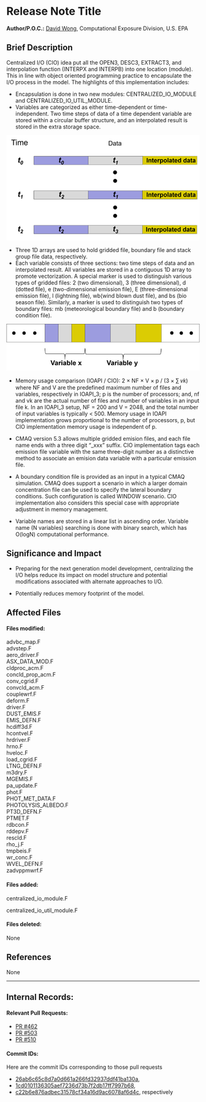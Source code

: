 # Release Note Title

 

**Author/P.O.C.:** [David Wong](wong.david-c@epa.gov), Computational Exposure Division, U.S. EPA

 

## Brief Description

Centralized I/O (CIO) idea put all the OPEN3, DESC3, EXTRACT3, and interpolation function (INTERPX and INTERPB) into one location (module). This in line with object oriented programming practice to encapsulate the I/O process in the model. The highlights of this implementation includes:

* Encapsulation is done in two new modules: CENTRALIZED_IO_MODULE and CENTRALIZED_IO_UTIL_MODULE.
* Variables are categorized as either time-dependent or time-independent. Two time steps of data of a time dependent 
variable are stored within a circular buffer structure, and an interpolated result is stored in the extra storage space.

![CIO circular buffer](cio_p1.png)

* Three 1D arrays are used to hold gridded file, boundary file and stack group file data, respectively.
* Each variable consists of three sections: two time steps of data and an interpolated result. All variables are stored 
in a contiguous 1D array to promote vectorization. A special marker is used to distinguish various types of gridded 
files: 2 (two dimensional), 3 (three dimensional), d (dotted file), e (two-dimensional emission file), E (three-dimensional 
emission file), l (lightning file), wb(wind blown dust file), and bs (bio season file). Similarly, a marker is used to 
distinguish two types of boundary files: mb (meteorological boundary file) and b (boundary condition file).

![CIO data structure](cio_p2.png)

* Memory usage comparison (IOAPI / CIO): 2 × NF × V × p / (3 × ∑ 𝑣𝑘) where NF and V are the predefined maximum number 
of files and variables, respectively in IOAPI_3; p is the number of processors; and, nf and vk are the actual number of files 
and number of variables in an input file k. In an IOAPI_3 setup, NF = 200 and V = 2048, and the total number of input variables 
is typically < 500. Memory usage in IOAPI implementation grows proportional to the number of processors, p, but CIO 
implementation memory usage is independent of p. 

* CMAQ version 5.3 allows multiple gridded emision files, and each file name ends with a three digit “_xxx” suffix. 
CIO implementation tags each emission file variable with the same three-digit number as a distinctive method to associate 
an emision data variable with a particular emission file.

* A boundary condition file is provided as an input in a typical CMAQ simulation. CMAQ does support a scenario in which a 
larger domain concentration file can be used to specify the lateral boundary conditions. Such configuration is called WINDOW 
scenario. CIO implementation also considers this special case with appropriate adjustment in memory management.

* Variable names are stored in a linear list in ascending order. Variable name (N variables) searching is done with binary search, 
which has O(logN) computational performance.

## Significance and Impact

* Preparing for the next generation model development, centralizing the I/O helps reduce its impact on model structure and 
potential modifications associated with alternate approaches to I/O.

* Potentially reduces memory footprint of the model.

## Affected Files

#### Files modified:

advbc_map.F                   
advstep.F                     
aero_driver.F                 
ASX_DATA_MOD.F                
cldproc_acm.F                 
concld_prop_acm.F             
conv_cgrid.F                  
convcld_acm.F                 
couplewrf.F                   
deform.F                      
driver.F                      
DUST_EMIS.F                   
EMIS_DEFN.F                   
hcdiff3d.F                    
hcontvel.F                    
hrdriver.F                    
hrno.F                        
hveloc.F                      
load_cgrid.F                  
LTNG_DEFN.F                   
m3dry.F                       
MGEMIS.F                      
pa_update.F                   
phot.F                        
PHOT_MET_DATA.F               
PHOTOLYSIS_ALBEDO.F           
PT3D_DEFN.F                   
PTMET.F                       
rdbcon.F                      
rddepv.F                      
rescld.F                      
rho_j.F                       
tmpbeis.F                     
wr_conc.F                     
WVEL_DEFN.F                   
zadvppmwrf.F 

#### Files added:


centralized_io_module.F

centralized_io_util_module.F

#### Files deleted:

None
 

## References

  None   

-----

## Internal Records:

#### Relevant Pull Requests:

* [PR #462](https://github.com/USEPA/CMAQ_Dev/pull/462)
* [PR #503](https://github.com/USEPA/CMAQ_Dev/pull/503) 
* [PR #510](https://github.com/USEPA/CMAQ_Dev/pull/510)  

#### Commit IDs:

Here are the commit IDs corresponding to those pull requests
* [26ab6c65c8d7a0d661a266fd32937ddf41ba130a](https://github.com/USEPA/CMAQ_Dev/commit/26ab6c65c8d7a0d661a266fd32937ddf41ba130a),
* [1cd0101136305aef7236d73b7f2db17ff7997b68](https://github.com/USEPA/CMAQ_Dev/commit/1cd0101136305aef7236d73b7f2db17ff7997b68),
* [c22b6e876adbec31578cf34a16d9ac6078af6d4c](https://github.com/USEPA/CMAQ_Dev/commit/c22b6e876adbec31578cf34a16d9ac6078af6d4c), 
respectively

